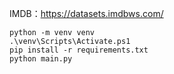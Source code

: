 
IMDB：https://datasets.imdbws.com/


```shell
python -m venv venv
.\venv\Scripts\Activate.ps1
pip install -r requirements.txt
python main.py
```